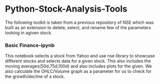 # Python-Stock-Analysis-Tools
The following toolkit is taken from a previous repository of NSE which was built as an extension to delete, select, and rename few of the parameters looking in agiven stock.
### Basic Finance-ipynb
This notebook selects a stock from Yahoo and use nse library to showcase different stocks and selects data for a given stock. This also includes the moving averages(50d,75d,100d) and also includes plots for the given. We also calculate the OHLC/Volume graph as a parameter for us to check for the growth/decline of a stock.
